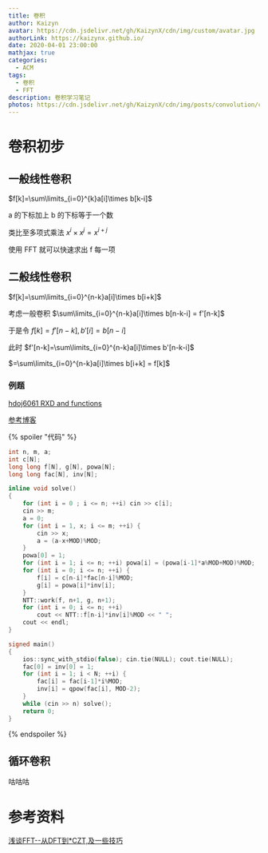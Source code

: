 ```yaml
---
title: 卷积
author: Kaizyn
avatar: https://cdn.jsdelivr.net/gh/KaizynX/cdn/img/custom/avatar.jpg
authorLink: https://kaizynx.github.io/
date: 2020-04-01 23:00:00
mathjax: true
categories:
  - ACM
tags:
  - 卷积
  - FFT
description: 卷积学习笔记
photos: https://cdn.jsdelivr.net/gh/KaizynX/cdn/img/posts/convolution/cover.jpg 
---
```

# 卷积初步

## 一般线性卷积

$f[k]=\sum\limits_{i=0}^{k}a[i]\times b[k-i]$

a 的下标加上 b 的下标等于一个数

类比至多项式乘法 $x^i \times x^j = x^{i+j}$

使用 FFT 就可以快速求出 f 每一项

## 二般线性卷积

$f[k]=\sum\limits_{i=0}^{n-k}a[i]\times b[i+k]$

考虑一般卷积 $\sum\limits_{i=0}^{n-k}a[i]\times b[n-k-i] = f'[n-k]$

于是令 $f[k]=f'[n-k], b'[i] = b[n-i]$

此时 $f'[n-k]=\sum\limits_{i=0}^{n-k}a[i]\times b'[n-k-i]$

$=\sum\limits_{i=0}^{n-k}a[i]\times b[i+k] = f[k]$

### 例题

[hdoj6061 RXD and functions](http://acm.hdu.edu.cn/showproblem.php?pid=6061)

[参考博客](https://www.cnblogs.com/Yumesenya/p/7470832.html)

{% spoiler "代码" %}
```cpp
int n, m, a;
int c[N];
long long f[N], g[N], powa[N];
long long fac[N], inv[N];

inline void solve()
{
    for (int i = 0 ; i <= n; ++i) cin >> c[i];
    cin >> m;
    a = 0;
    for (int i = 1, x; i <= m; ++i) {
        cin >> x;
        a = (a-x+MOD)%MOD;
    }
    powa[0] = 1;
    for (int i = 1; i <= n; ++i) powa[i] = (powa[i-1]*a%MOD+MOD)%MOD;
    for (int i = 0; i <= n; ++i) {
        f[i] = c[n-i]*fac[n-i]%MOD;
        g[i] = powa[i]*inv[i];
    }
    NTT::work(f, n+1, g, n+1);
    for (int i = 0; i <= n; ++i)
        cout << NTT::f[n-i]*inv[i]%MOD << " ";
    cout << endl;
}

signed main()
{
    ios::sync_with_stdio(false); cin.tie(NULL); cout.tie(NULL);
    fac[0] = inv[0] = 1;
    for (int i = 1; i < N; ++i) {
        fac[i] = fac[i-1]*i%MOD;
        inv[i] = qpow(fac[i], MOD-2);
    }
    while (cin >> n) solve();
    return 0;
}
```

{% endspoiler %}

## 循环卷积

咕咕咕

# 参考资料

[浅谈FFT--从DFT到*CZT,及一些技巧](https://www.luogu.com.cn/blog/105254/qian-tan-fft-zong-ft-dao-fft)
